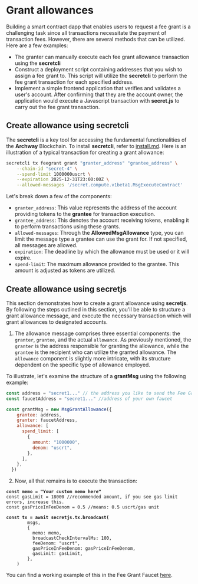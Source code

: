 # Grant allowances

Building a smart contract dapp that enables users to request a fee grant is a challenging task since all transactions necessitate the payment of transaction fees. However, there are several methods that can be utilized. Here are a few examples:

* The granter can manually execute each fee grant allowance transaction using the **secretcli**&#x20;
* Construct a deployment script containing addresses that you wish to assign a fee grant to. This script will utilize the **secretcli** to perform the fee grant transaction for each specified address.
* Implement a simple frontend application that verifies and validates a user's account. After confirming that they are the account owner, the application would execute a Javascript transaction with **secret.js** to carry out the fee grant transaction.

## Create allowance using secretcli <a href="#create-allowance-using-archwayd" id="create-allowance-using-archwayd"></a>

The **secretcli**  is a key tool for accessing the fundamental functionalities of the **Archway** Blockchain. To install **secretcli**, refer to [install.md](../../../infrastructure/secret-cli/install.md "mention"). Here is an illustration of a typical transaction for creating a grant allowance:

```bash
secretcli tx feegrant grant "granter_address" "grantee_address" \
    --chain-id "secret-4" \
    --spend-limit 1000000uscrt \
    --expiration 2025-12-31T23:00:00Z \
    --allowed-messages '/secret.compute.v1beta1.MsgExecuteContract'
```

Let's break down a few of the components:

* `granter_address`: This value represents the address of the account providing tokens to the **grantee** for transaction execution.
* `grantee_address`: This denotes the account receiving tokens, enabling it to perform transactions using these grants.
* `allowed-messages`: Through the **AllowedMsgAllowance** type, you can limit the message type a grantee can use the grant for. If not specified, all messages are allowed.
* `expiration`: The deadline by which the allowance must be used or it will expire.
* `spend-limit`: The maximum allowance provided to the grantee. This amount is adjusted as tokens are utilized.

## Create allowance using secretjs <a href="#create-allowance-using-arch3js" id="create-allowance-using-arch3js"></a>

This section demonstrates how to create a grant allowance using **secretjs**. By following the steps outlined in this section, you'll be able to structure a grant allowance message, and execute the necessary transaction which will grant allowances to designated accounts.&#x20;

1. The allowance message comprises three essential components: the `granter`, `grantee`, and the actual `allowance`. As previously mentioned, the `granter` is the address responsible for granting the allowance, while the `grantee` is the recipient who can utilize the granted allowance. The `allowance` component is slightly more intricate, with its structure dependent on the specific type of allowance employed.

To illustrate, let's examine the structure of a **grantMsg** using the following example:

```javascript
const address = "secret1..." // the address you like to send the Fee Grant to 
const faucetAddress = "secret1..." //address of your own faucet

const grantMsg = new MsgGrantAllowance({
    grantee: address,
    granter: faucetAddress,
    allowance: [
      spend_limit: [
        {
          amount: "1000000",
          denom: "uscrt",
        },
      ],
    },
  })
```

2. Now, all that remains is to execute the transaction:

<pre class="language-javascript"><code class="lang-javascript"><strong>const memo = "Your custom memo here" 
</strong>const gasLimit = 18000 //recommended amount, if you see gas limit errors, increase this. 
const gasPriceInFeeDenom = 0.5 //means: 0.5 uscrt/gas unit

<strong>const tx = await secretjs.tx.broadcast(
</strong>        msgs,
        {
          memo: memo,
          broadcastCheckIntervalMs: 100,
          feeDenom: "uscrt",
          gasPriceInFeeDenom: gasPriceInFeeDenom,
          gasLimit: gasLimit,
        },
    )
</code></pre>

You can find a working example of this in the Fee Grant Faucet [here](https://github.com/SecretSaturn/FeeGrantFaucet2.0).

